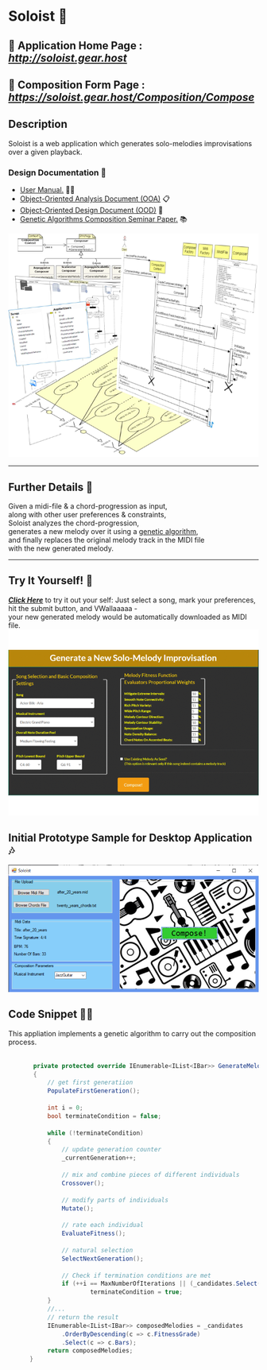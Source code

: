 
# Soloist :guitar:  
## :house_with_garden: **Application Home Page :** __*http://soloist.gear.host*__  
## :musical_score:  **Composition Form Page :** __*https://soloist.gear.host/Composition/Compose*__  

## Description  
Soloist is a web application which generates solo-melodies improvisations over a given playback.  

### Design Documentation  :memo:
* [User Manual.](Design/Documents/pdf/User-Manual.pdf) :man_teacher:
* [Object-Oriented Analysis Document (OOA)](Design/Documents/pdf/OOA-Object-Oriented-Analysis.pdf)  :clipboard:
* [Object-Oriented Design   Document (OOD)](Design/Documents/pdf/OOD-Object-Oriented-Design.pdf)    :triangular_ruler:
* [Genetic Algorithms Composition Seminar Paper.](Design/Documents/pdf/Genetic-Algorithms-For-Melody-Generation-Seminar-Paper.pdf) :books: 


![DesignDiagramSnippet](Design/ScreenShots/designMix.png)
<hr/>

## Further Details :musical_keyboard: 
Given a midi-file & a chord-progression as input,   
along with other user preferences & constraints,  
Soloist analyzes the chord-progression,    
generates a new melody over it using a [genetic algorithm](https://en.wikipedia.org/wiki/Genetic_algorithm),  
and finally replaces the original melody track in the MIDI file  
with the new generated melody.
<hr/>

## Try It Yourself! :musical_note:
[_**Click Here**_](http://soloist.gear.host/Composition/Compose) to try it out your self: 
Just select a song, mark your preferences,  
hit the submit button, and VWallaaaaa -  
your new generated melody would be automatically downloaded as MIDI file. 
  <a href="https://soloist.gear.host/Composition/Compose"> <img alt="DesignDiagramSnippet" src="Design/ScreenShots/screenshots.gif"></a>


## Initial Prototype Sample for Desktop Application :notes: 
![PrototypeSample](Design/ScreenShots/prototype-screenshot.png)  


## Code Snippet :man_technologist:
This appliation implements a genetic algorithm to carry out the composition process. 
 ```csharp
 
        private protected override IEnumerable<IList<IBar>> GenerateMelody()
        {
            // get first generatiion 
            PopulateFirstGeneration();

            int i = 0;
            bool terminateCondition = false;

            while (!terminateCondition)
            {
                // update generation counter 
                _currentGeneration++;

                // mix and combine pieces of different individuals 
                Crossover();

                // modify parts of individuals 
                Mutate();

                // rate each individual 
                EvaluateFitness();

                // natural selection 
                SelectNextGeneration();

                // Check if termination conditions are met 
                if (++i == MaxNumberOfIterations || (_candidates.Select(c => c.FitnessGrade).Max() >= CuttingEvaluationGrade))
                        terminateCondition = true;                   
            }
            //...
            // return the result 
            IEnumerable<IList<IBar>> composedMelodies = _candidates
                .OrderByDescending(c => c.FitnessGrade)
                .Select(c => c.Bars);
            return composedMelodies;
       }
```




